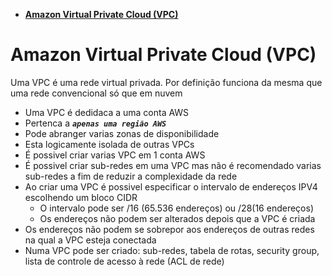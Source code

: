 - [**Amazon Virtual Private Cloud (VPC)**](#amazon-virtual-private-cloud-vpc)

# **Amazon Virtual Private Cloud (VPC)**

Uma VPC é uma rede virtual privada. Por definição funciona da mesma que uma rede convencional só que em nuvem

- Uma VPC é dedidaca a uma conta AWS
- Pertenca a **_`apenas uma região AWS`_**
- Pode abranger varias zonas de disponibilidade
- Esta logicamente isolada de outras VPCs
- É possivel criar varias VPC em 1 conta AWS
- É possivel criar sub-redes em uma VPC mas não é recomendado varias sub-redes a fim de reduzir a complexidade da rede
- Ao criar uma VPC é possivel especificar o intervalo de endereços IPV4 escolhendo um bloco CIDR
  - O intervalo pode ser /16 (65.536 endereços) ou /28(16 endereços)
  - Os endereços não podem ser alterados depois que a VPC é criada
- Os endereços não podem se sobrepor aos endereços de outras redes na qual a VPC esteja conectada
- Numa VPC pode ser criado: sub-redes, tabela de rotas, security group, lista de controle de acesso à rede (ACL de rede)
